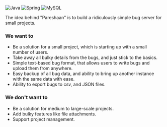 <img src="https://img.shields.io/badge/java-%23ed8b00.svg?logo=openjdk&logoColor=white&style=for-the-badge" alt="Java" /> <img src="https://img.shields.io/badge/spring-%236db33f.svg?logo=spring&logoColor=white&style=for-the-badge" alt="Spring" /> <img src="https://img.shields.io/badge/mysql-%234479a1.svg?logo=mysql&logoColor=white&style=for-the-badge" alt="MySQL" />

The idea behind "Pareshaan" is to build a ridiculously simple bug server for small projects.

### We want to 

- Be a solution for a small project, which is starting up with a small number of users. 
- Take away all bulky details from the bugs, and just stick to the basics.
- Simple text-based bug format, that allows users to write bugs and upload them from anywhere.
- Easy backup of all bug data, and ability to bring up another instance with the same data with ease.
- Ability to export bugs to csv, and JSON files.

### We don't want to

- Be a solution for medium to large-scale projects.
- Add bulky features like file attachments.
- Support project management.
